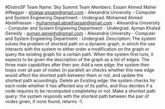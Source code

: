 #DistroSP
Team Name: Sky Summit
Team Members:
Essam Ahmed Maher AlNaggar - elnagar.essam@gmail.com - Alexandria University - Computer and System Engieering Department - Undergrad.
Mohamed Ahmed Aboelhassan - muhammad.aboelhassan@gmail.com - Alexandria University - Computer and System Engieering Department - Undergrad.
Ayman Khaled Geneidy - ayman.geneidy@gmail.com - Alexandria University - Computer and System Engieering Department - Undergrad.
Description:
The system solves the problem of shortest path on a dynamic graph, in which the use interacts with the system to either order a modification on the graph or query the existing graph for a certain path.
When the system first runs, it expects to be given the description of the graph as a list of edges.
The three main capabilties after then are:
Add a new edge: the system then loops over all pair of nodes (in parallel) an checks whether this new edge would affect the shortest path between them or not, and update the shortest path acoordingly.
Delete an Existing edge: the system checks for each node whether it has affected any of its paths, and thus decides if a node requires to be recomputed completeley or not.
Make a shortest path query: the system responds with the shortest path between the pair of nodes given, if none found, returns -1.